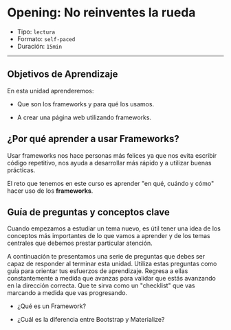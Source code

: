 # Opening: No reinventes la rueda

- Tipo: `lectura`
- Formato: `self-paced`
- Duración: `15min`

***

## Objetivos de Aprendizaje

En esta unidad aprenderemos:

- Que son los frameworks y para qué los usamos.

- A crear una página web utilizando frameworks.

## ¿Por qué aprender a usar Frameworks?

Usar frameworks nos hace personas más felices ya que nos evita escribir código
repetitivo, nos ayuda a desarrollar más rápido y a utilizar buenas prácticas.

El reto que tenemos en este curso es aprender "en qué, cuándo y cómo"
hacer uso de los **frameworks**.

## Guía de preguntas y conceptos clave

Cuando empezamos a estudiar un tema nuevo, es útil tener una idea de los
conceptos más importantes de lo que vamos a aprender y de los temas centrales
que debemos prestar particular atención.

A continuación te presentamos una serie de preguntas que debes ser capaz de
responder al terminar esta unidad. Utiliza estas preguntas como guía para
orientar tus esfuerzos de aprendizaje. Regresa a ellas constantemente a
medida que avanzas para validar que estás avanzando en la dirección correcta.
Que te sirva como un "checklist" que vas marcando a medida que vas progresando.

- ¿Qué es un Framework?

- ¿Cuál es la diferencia entre Bootstrap y Materialize?
